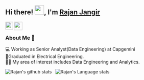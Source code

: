 ## Hi there! <img src="https://github.com/TheDudeThatCode/TheDudeThatCode/blob/master/Assets/Hi.gif" width="29px">, I'm [Rajan Jangir](https://www.linkedin.com/in/rajan-jangir/) 
<!--
**Rajan-jangir/Rajan-Jangir** is a ✨ _special_ ✨ repository because its `README.md` (this file) appears on your GitHub profile.
-->
<a href="https://www.linkedin.com/in/rajan-jangir/">
  <img align="left" width="24px" src="https://cdn.jsdelivr.net/npm/simple-icons@v3/icons/linkedin.svg"  />
</a>
<a href="mailto:jangirrajan20@gmail.com">
  <img align="left" width="26px" src="https://cdn.jsdelivr.net/npm/simple-icons@v3/icons/gmail.svg" />
</a>
<br />

### About Me 🚀
💻 Working as Senior Analyst(Data Engineering) at Capgemini </br>
🌱Graduated in Electrical Engineering. </br>
👨‍💻 My area of interest includes Data Engineering and Analytics. </br>

![Rajan's github stats](https://github-readme-stats.vercel.app/api?username=Rajan-jangir&show_icons=true&hide_border=true)&nbsp;&nbsp;
![Rajan's Language stats](https://github-readme-stats-eight-theta.vercel.app/api/top-langs/?username=Rajan-jangir&layout=compact&langs_count=8)
<br />
